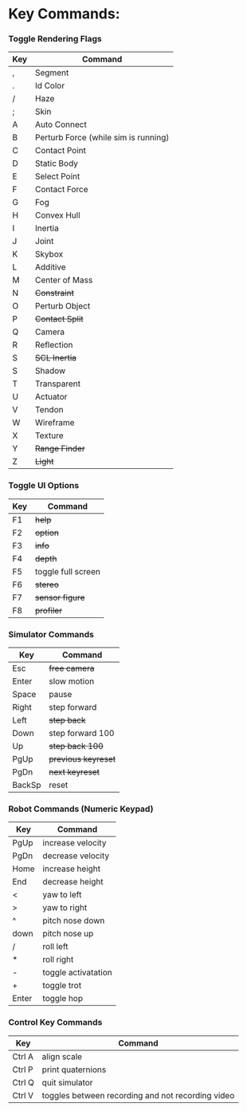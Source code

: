 # Key Commands:
### Toggle Rendering Flags
| Key | Command |
| --- | ------- |
, | Segment
. | Id Color
/ | Haze
; | Skin
A | Auto Connect
B | Perturb Force (while sim is running)
C | Contact Point
D | Static Body
E | Select Point
F | Contact Force
G | Fog
H | Convex Hull
I | Inertia
J | Joint
K | Skybox
L | Additive
M | Center of Mass
N | ~~Constraint~~
O | Perturb Object
P | ~~Contact Split~~
Q | Camera
R | Reflection
S | ~~SCL Inertia~~
S | Shadow
T | Transparent
U | Actuator
V | Tendon
W | Wireframe
X | Texture
Y | ~~Range Finder~~
Z | ~~Light~~

### Toggle UI Options
| Key | Command |
| --- | ------- |
F1 | ~~help~~
F2 | ~~option~~
F3 | ~~info~~
F4 | ~~depth~~
F5 | toggle full screen
F6 | ~~stereo~~
F7 | ~~sensor figure~~
F8 | ~~profiler~~

### Simulator Commands
| Key  | Command |
| ---- | ------- |
Esc    | ~~free camera~~
Enter  | slow motion
Space  | pause
Right  | step forward
Left   | ~~step back~~
Down   | step forward 100
Up     | ~~step back 100~~
PgUp   | ~~previous keyreset~~
PgDn   | ~~next keyreset~~
BackSp | reset

### Robot Commands (Numeric Keypad)
| Key  | Command |
| ---- | ------- |
PgUp  | increase velocity
PgDn  | decrease velocity
Home  | increase height
End   | decrease height
<     | yaw to left
>     | yaw to right
^     | pitch nose down
down  | pitch nose up
/     | roll left
*     | roll right
-     | toggle activatation
+     | toggle trot
Enter | toggle hop

### Control Key Commands
| Key  | Command |
| ---- | ------- |
Ctrl A | align scale
Ctrl P | print quaternions
Ctrl Q | quit simulator
Ctrl V | toggles between recording and not recording video
